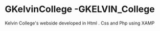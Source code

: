 # GKelvinCollege -GKELVIN_College
Kelvin College's webside developed in Html . Css and  Php using XAMP
